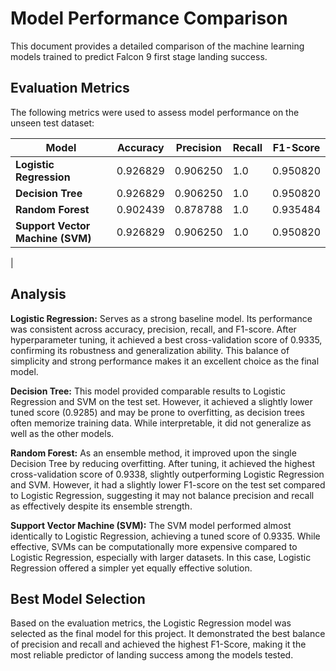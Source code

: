 # Model Performance Comparison

This document provides a detailed comparison of the machine learning models trained to predict Falcon 9 first stage landing success.

## Evaluation Metrics

The following metrics were used to assess model performance on the unseen test dataset:

| Model                            | Accuracy | Precision | Recall | F1-Score |
| -------------------------------- | -------- | --------- | ------ | -------- |
| **Logistic Regression**          | 0.926829 | 0.906250  | 1.0    | 0.950820 |
| **Decision Tree**                | 0.926829 | 0.906250  | 1.0    | 0.950820 |
| **Random Forest**                | 0.902439 | 0.878788  | 1.0    | 0.935484 |
| **Support Vector Machine (SVM)** | 0.926829 | 0.906250  | 1.0    | 0.950820 |
|

## Analysis

**Logistic Regression:**
Serves as a strong baseline model. Its performance was consistent across accuracy, precision, recall, and F1-score. After hyperparameter tuning, it achieved a best cross-validation score of 0.9335, confirming its robustness and generalization ability. This balance of simplicity and strong performance makes it an excellent choice as the final model.

**Decision Tree:**
This model provided comparable results to Logistic Regression and SVM on the test set. However, it achieved a slightly lower tuned score (0.9285) and may be prone to overfitting, as decision trees often memorize training data. While interpretable, it did not generalize as well as the other models.

**Random Forest:**
As an ensemble method, it improved upon the single Decision Tree by reducing overfitting. After tuning, it achieved the highest cross-validation score of 0.9338, slightly outperforming Logistic Regression and SVM. However, it had a slightly lower F1-score on the test set compared to Logistic Regression, suggesting it may not balance precision and recall as effectively despite its ensemble strength.

**Support Vector Machine (SVM):**
The SVM model performed almost identically to Logistic Regression, achieving a tuned score of 0.9335. While effective, SVMs can be computationally more expensive compared to Logistic Regression, especially with larger datasets. In this case, Logistic Regression offered a simpler yet equally effective solution.

## Best Model Selection

Based on the evaluation metrics, the Logistic Regression model was selected as the final model for this project. It demonstrated the best balance of precision and recall and achieved the highest F1-Score, making it the most reliable predictor of landing success among the models tested.